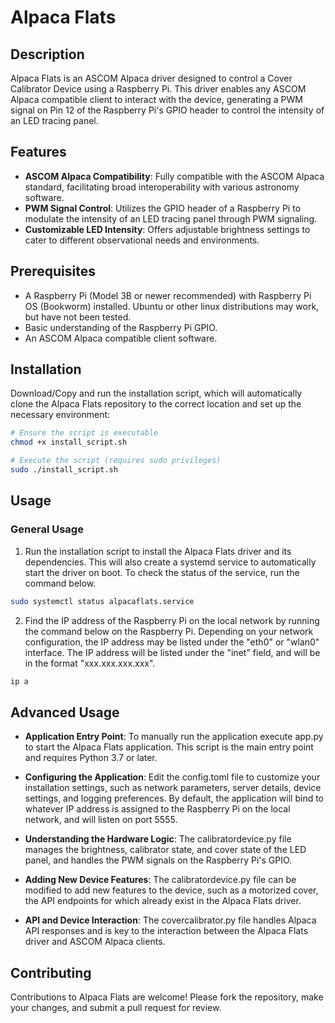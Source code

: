 # Alpaca Flats

## Description
Alpaca Flats is an ASCOM Alpaca driver designed to control a Cover Calibrator Device using a Raspberry Pi. This driver enables any ASCOM Alpaca compatible client to interact with the device, generating a PWM signal on Pin 12 of the Raspberry Pi's GPIO header to control the intensity of an LED tracing panel.

## Features
- **ASCOM Alpaca Compatibility**: Fully compatible with the ASCOM Alpaca standard, facilitating broad interoperability with various astronomy software.
- **PWM Signal Control**: Utilizes the GPIO header of a Raspberry Pi to modulate the intensity of an LED tracing panel through PWM signaling.
- **Customizable LED Intensity**: Offers adjustable brightness settings to cater to different observational needs and environments.

## Prerequisites
- A Raspberry Pi (Model 3B or newer recommended) with Raspberry Pi OS (Bookworm) installed. Ubuntu or other linux distributions may work, but have not been tested.
- Basic understanding of the Raspberry Pi GPIO.
- An ASCOM Alpaca compatible client software.

## Installation

Download/Copy and run the installation script, which will automatically clone the Alpaca Flats repository to the correct location and set up the necessary environment:

```bash
# Ensure the script is executable
chmod +x install_script.sh

# Execute the script (requires sudo privileges)
sudo ./install_script.sh
```
## Usage
### General Usage
1. Run the installation script to install the Alpaca Flats driver and its dependencies. This will also create a systemd service to automatically start the driver on boot. To check the status of the service, run the command below.
```bash
sudo systemctl status alpacaflats.service
```
2. Find the IP address of the Raspberry Pi on the local network by running the command below on the Raspberry Pi.
Depending on your network configuration, the IP address may be listed under the "eth0" or "wlan0" interface. The IP address will be listed under the "inet" field, and will be in the format "xxx.xxx.xxx.xxx".
```bash
ip a
```
## Advanced Usage
- **Application Entry Point**: To manually run the application execute app.py to start the Alpaca Flats application. This script is the main entry point and requires Python 3.7 or later.

- **Configuring the Application**: Edit the config.toml file to customize your installation settings, such as network parameters, server details, device settings, and logging preferences. By default, the application will bind to whatever IP address is assigned to the Raspberry Pi on the local network, and will listen on port 5555.

- **Understanding the Hardware Logic**: The calibratordevice.py file manages the brightness, calibrator state, and cover state of the LED panel, and handles the PWM signals on the Raspberry Pi's GPIO.

- **Adding New Device Features**: The calibratordevice.py file can be modified to add new features to the device, such as a motorized cover, the API endpoints for which already exist in the Alpaca Flats driver.

- **API and Device Interaction**: The covercalibrator.py file handles Alpaca API responses and is key to the interaction between the Alpaca Flats driver and ASCOM Alpaca clients.

## Contributing
Contributions to Alpaca Flats are welcome! Please fork the repository, make your changes, and submit a pull request for review.